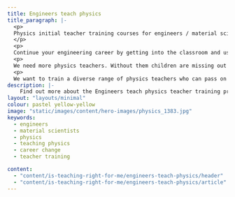 ```yaml
---
title: Engineers teach physics
title_paragraph: |-
  <p>
  Physics initial teacher training courses for engineers / material scientists.
  </p>
  <p>
  Continue your engineering career by getting into the classroom and use your skills and passion to inspire the next generation.
  <p>
  We need more physics teachers. Without them children are missing out on the opportunity to develop their understanding of the world around them. Engineers bring a unique and innovative perspective into the physics classroom, helping to explain big things to young minds.
  <p> 
  We want to train a diverse range of physics teachers who can pass on their knowledge in exciting and interesting ways to inspire the engineers of the future.</p> 
description: |-
    Find out more about the Engineers teach physics teacher training programme for engineers and material scientists who want to teach physics.
layout: "layouts/minimal"
colour: pastel yellow-yellow
image: "static/images/content/hero-images/physics_1383.jpg"
keywords:
  - engineers
  - material scientists
  - physics
  - teaching physics
  - career change
  - teacher training

content:
  - "content/is-teaching-right-for-me/engineers-teach-physics/header"
  - "content/is-teaching-right-for-me/engineers-teach-physics/article"
---
```


